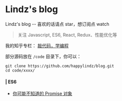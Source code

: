 # Lindz's blog

Lindz's blog -- 喜欢的话请点 star，想订阅点 watch

> 关注 Javascript, ES6, React, Redux、性能优化等

我的知乎专栏： [敲代码，学编程](https://zhuanlan.zhihu.com/learncoding)

部分源码放在 ```/code``` 目录下，你可以：

```
git clone https://github.com/happylindz/blog.git
cd code/xxxx/
```


#### | ES6 

* [你可能不知道的 Promise 对象](https://github.com/happylindz/blog/issues/1)
